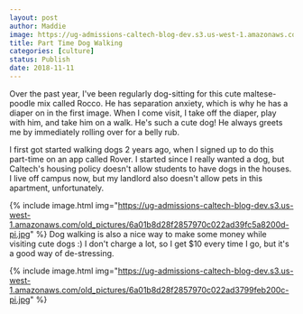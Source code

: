 ```yaml
---
layout: post
author: Maddie
image: https://ug-admissions-caltech-blog-dev.s3.us-west-1.amazonaws.com/old_pictures/6a01b8d28f2857970c022ad3799fd6200c-pi.jpg
title: Part Time Dog Walking
categories: [culture]
status: Publish
date: 2018-11-11
---
```


Over the past year, I've been regularly dog-sitting for this cute maltese-poodle mix called Rocco. He has separation anxiety, which is why he has a diaper on in the first image. When I come visit, I take off the diaper, play with him, and take him on a walk. He's such a cute dog! He always greets me by immediately rolling over for a belly rub.

I first got started walking dogs 2 years ago, when I signed up to do this part-time on an app called Rover. I started since I really wanted a dog, but Caltech's housing policy doesn't allow students to have dogs in the houses. I live off campus now, but my landlord also doesn't allow pets in this apartment, unfortunately.


{% include image.html img="https://ug-admissions-caltech-blog-dev.s3.us-west-1.amazonaws.com/old_pictures/6a01b8d28f2857970c022ad39fc5a8200d-pi.jpg" %}
Dog walking is also a nice way to make some money while visiting cute dogs :) I don't charge a lot, so I get $10 every time I go, but it's a good way of de-stressing.


{% include image.html img="https://ug-admissions-caltech-blog-dev.s3.us-west-1.amazonaws.com/old_pictures/6a01b8d28f2857970c022ad3799feb200c-pi.jpg" %}
